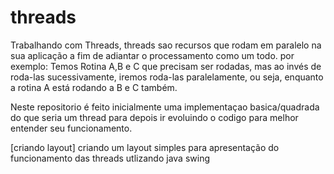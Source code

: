 # threads

Trabalhando com Threads, threads sao recursos que rodam em paralelo na sua aplicação a fim de adiantar o processamento como um todo.
por exemplo: Temos Rotina A,B e C que precisam ser rodadas, mas ao invés de roda-las sucessivamente, iremos roda-las paralelamente, ou seja, enquanto a rotina A está rodando a B e C também. 

Neste repositorio é feito inicialmente  uma implementaçao basica/quadrada do que seria um thread para depois ir evoluindo o codigo para melhor entender seu funcionamento. 

[criando layout] criando um layout simples para apresentação do funcionamento das threads utlizando java swing